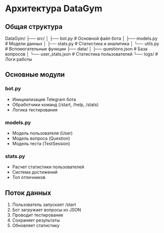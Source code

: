 # Архитектура DataGym

## Общая структура 
DataGym/ 
├── src/ 
│ ├── bot.py # Основной файл бота 
│ ├── models.py # Модели данных 
│ ├── stats.py # Статистика и аналитика 
│ └── utils.py # Вспомогательные функции 
├── data/ 
│ ├── questions.json # База вопросов 
│ └── user_stats.json # Статистика пользователей 
└── logs/ # Логи работы  


## Основные модули  

### bot.py 
- Инициализация Telegram бота
- Обработчики команд (/start, /help, /stats)
- Логика тестирования  

### models.py 
- Модель пользователя (User) 
- Модель вопроса (Question)  
- Модель теста (TestSession) 

### stats.py 
- Расчет статистики пользователей 
- Система достижений 
- Топ отличников  

## Поток данных 
1. Пользователь запускает /start 
2. Бот загружает вопросы из JSON 
3. Проводит тестирование 
4. Сохраняет результаты 
5. Обновляет статистику 
